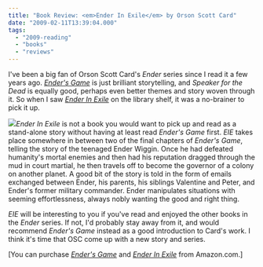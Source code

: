 ```yaml
---
title: "Book Review: <em>Ender In Exile</em> by Orson Scott Card"
date: "2009-02-11T13:39:04.000"
tags: 
  - "2009-reading"
  - "books"
  - "reviews"
---
```


I've been a big fan of Orson Scott Card's _Ender_ series since I read it a few years ago. _[Ender's Game](http://www.amazon.com/Special-Anniversary-Exculsive-Author-Recordings/dp/B001R1FXA8%3FSubscriptionId%3D02E5W5871AJF7PMMMS82%26tag%3Dscifirev-20%26linkCode%3Dxm2%26camp%3D2025%26creative%3D165953%26creativeASIN%3DB001R1FXA8)_ is just brilliant storytelling, and _Speaker for the Dead_ is equally good, perhaps even better themes and story woven through it. So when I saw _[Ender In Exile](http://www.amazon.com/Ender-Exile-Orson-Scott-Card/dp/0765304961%3FSubscriptionId%3D02E5W5871AJF7PMMMS82%26tag%3Dscifirev-20%26linkCode%3Dxm2%26camp%3D2025%26creative%3D165953%26creativeASIN%3D0765304961)_ on the library shelf, it was a no-brainer to pick it up.

[![](http://ecx.images-amazon.com/images/I/51aDRfygLhL._SL160_.jpg)](http://www.amazon.com/Ender-Exile-Orson-Scott-Card/dp/0765304961%3FSubscriptionId%3D02E5W5871AJF7PMMMS82%26tag%3Dscifirev-20%26linkCode%3Dxm2%26camp%3D2025%26creative%3D165953%26creativeASIN%3D0765304961)_Ender In Exile_ is not a book you would want to pick up and read as a stand-alone story without having at least read _Ender's Game_ first. _EIE_ takes place somewhere in between two of the final chapters of _Ender's Game_, telling the story of the teenaged Ender Wiggin. Once he had defeated humanity's mortal enemies and then had his reputation dragged through the mud in court martial, he then travels off to become the governor of a colony on another planet. A good bit of the story is told in the form of emails exchanged between Ender, his parents, his siblings Valentine and Peter, and Ender's former military commander. Ender manipulates situations with seeming effortlessness, always nobly wanting the good and right thing.

_EIE_ will be interesting to you if you've read and enjoyed the other books in the _Ender_ series. If not, I'd probably stay away from it, and would recommend _Ender's Game_ instead as a good introduction to Card's work. I think it's time that OSC come up with a new story and series.

\[You can purchase [_Ender's Game_](http://www.amazon.com/Special-Anniversary-Exculsive-Author-Recordings/dp/B001R1FXA8%3FSubscriptionId%3D02E5W5871AJF7PMMMS82%26tag%3Dscifirev-20%26linkCode%3Dxm2%26camp%3D2025%26creative%3D165953%26creativeASIN%3DB001R1FXA8) and [_Ender In Exile_](http://www.amazon.com/Ender-Exile-Orson-Scott-Card/dp/0765304961%3FSubscriptionId%3D02E5W5871AJF7PMMMS82%26tag%3Dscifirev-20%26linkCode%3Dxm2%26camp%3D2025%26creative%3D165953%26creativeASIN%3D0765304961) from Amazon.com.\]
